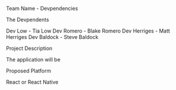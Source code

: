 Team Name - Devpendencies

The Devpendents

Dev Low - Tia Low
Dev Romero - Blake Romero
Dev Herriges - Matt Herriges
Dev Baldock - Steve Baldock


Project Description

The application will be 


Proposed Platform

React or React Native


